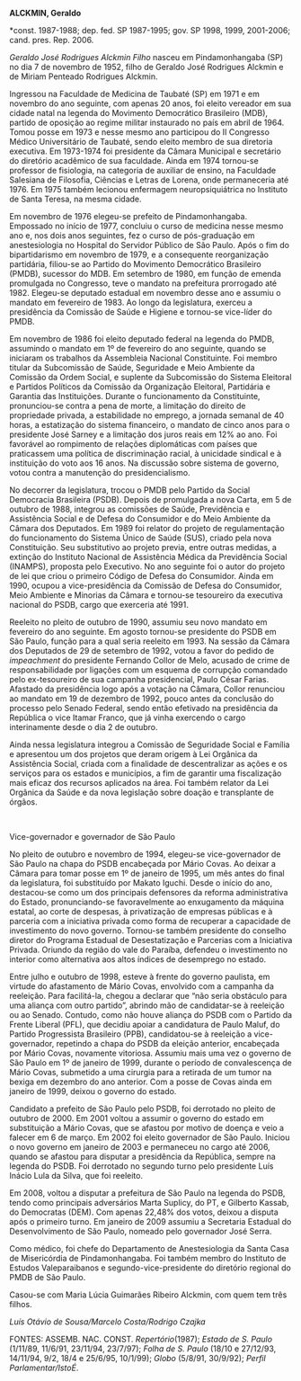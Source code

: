 **ALCKMIN, Geraldo**

\*const. 1987-1988; dep. fed. SP 1987-1995; gov. SP 1998, 1999,
2001-2006; cand. pres. Rep. 2006.

*Geraldo José Rodrigues Alckmin Filho* nasceu em Pindamonhangaba (SP) no
dia 7 de novembro de 1952, filho de Geraldo José Rodrigues Alckmin e de
Miriam Penteado Rodrigues Alckmin.

Ingressou na Faculdade de Medicina de Taubaté (SP) em 1971 e em novembro
do ano seguinte, com apenas 20 anos, foi eleito vereador em sua cidade
natal na legenda do Movimento Democrático Brasileiro (MDB), partido de
oposição ao regime militar instaurado no país em abril de 1964. Tomou
posse em 1973 e nesse mesmo ano participou do II Congresso Médico
Universitário de Taubaté, sendo eleito membro de sua diretoria
executiva. Em 1973-1974 foi presidente da Câmara Municipal e secretário
do diretório acadêmico de sua faculdade. Ainda em 1974 tornou-se
professor de fisiologia, na categoria de auxiliar de ensino, na
Faculdade Salesiana de Filosofia, Ciências e Letras de Lorena, onde
permaneceria até 1976. Em 1975 também lecionou enfermagem
neuropsiquiátrica no Instituto de Santa Teresa, na mesma cidade.

Em novembro de 1976 elegeu-se prefeito de Pindamonhangaba. Empossado no
início de 1977, concluiu o curso de medicina nesse mesmo ano e, nos dois
anos seguintes, fez o curso de pós-graduação em anestesiologia no
Hospital do Servidor Público de São Paulo. Após o fim do bipartidarismo
em novembro de 1979, e a consequente reorganização partidária, filiou-se
ao Partido do Movimento Democrático Brasileiro (PMDB), sucessor do MDB.
Em setembro de 1980, em função de emenda promulgada no Congresso, teve o
mandato na prefeitura prorrogado até 1982. Elegeu-se deputado estadual
em novembro desse ano e assumiu o mandato em fevereiro de 1983. Ao longo
da legislatura, exerceu a presidência da Comissão de Saúde e Higiene e
tornou-se vice-líder do PMDB.

Em novembro de 1986 foi eleito deputado federal na legenda do PMDB,
assumindo o mandato em 1º de fevereiro do ano seguinte, quando se
iniciaram os trabalhos da Assembleia Nacional Constituinte. Foi membro
titular da Subcomissão de Saúde, Seguridade e Meio Ambiente da Comissão
da Ordem Social, e suplente da Subcomissão do Sistema Eleitoral e
Partidos Políticos da Comissão da Organização Eleitoral, Partidária e
Garantia das Instituições. Durante o funcionamento da Constituinte,
pronunciou-se contra a pena de morte, a limitação do direito de
propriedade privada, a estabilidade no emprego, a jornada semanal de 40
horas, a estatização do sistema financeiro, o mandato de cinco anos para
o presidente José Sarney e a limitação dos juros reais em 12% ao ano.
Foi favorável ao rompimento de relações diplomáticas com países que
praticassem uma política de discriminação racial, à unicidade sindical e
à instituição do voto aos 16 anos. Na discussão sobre sistema de
governo, votou contra a manutenção do presidencialismo.

No decorrer da legislatura, trocou o PMDB pelo Partido da Social
Democracia Brasileira (PSDB). Depois de promulgada a nova Carta, em 5 de
outubro de 1988, integrou as comissões de Saúde, Previdência e
Assistência Social e de Defesa do Consumidor e do Meio Ambiente da
Câmara dos Deputados. Em 1989 foi relator do projeto de regulamentação
do funcionamento do Sistema Único de Saúde (SUS), criado pela nova
Constituição. Seu substitutivo ao projeto previa, entre outras medidas,
a extinção do Instituto Nacional de Assistência Médica da Previdência
Social (INAMPS), proposta pelo Executivo. No ano seguinte foi o autor do
projeto de lei que criou o primeiro Código de Defesa do Consumidor.
Ainda em 1990, ocupou a vice-presidência da Comissão de Defesa do
Consumidor, Meio Ambiente e Minorias da Câmara e tornou-se tesoureiro da
executiva nacional do PSDB, cargo que exerceria até 1991.

Reeleito no pleito de outubro de 1990, assumiu seu novo mandato em
fevereiro do ano seguinte. Em agosto tornou-se presidente do PSDB em São
Paulo, função para a qual seria reeleito em 1993. Na sessão da Câmara
dos Deputados de 29 de setembro de 1992, votou a favor do pedido de
*impeachment* do presidente Fernando Collor de Melo, acusado de crime de
responsabilidade por ligações com um esquema de corrupção comandado pelo
ex-tesoureiro de sua campanha presidencial, Paulo César Farias. Afastado
da presidência logo após a votação na Câmara, Collor renunciou ao
mandato em 19 de dezembro de 1992, pouco antes da conclusão do processo
pelo Senado Federal, sendo então efetivado na presidência da República o
vice Itamar Franco, que já vinha exercendo o cargo interinamente desde o
dia 2 de outubro.

Ainda nessa legislatura integrou a Comissão de Seguridade Social e
Família e apresentou um dos projetos que deram origem à Lei Orgânica da
Assistência Social, criada com a finalidade de descentralizar as ações e
os serviços para os estados e municípios, a fim de garantir uma
fiscalização mais eficaz dos recursos aplicados na área. Foi também
relator da Lei Orgânica da Saúde e da nova legislação sobre doação e
transplante de órgãos.

 

Vice-governador e governador de São Paulo

No pleito de outubro e novembro de 1994, elegeu-se vice-governador de
São Paulo na chapa do PSDB encabeçada por Mário Covas. Ao deixar a
Câmara para tomar posse em 1º de janeiro de 1995, um mês antes do final
da legislatura, foi substituído por Makato Iguchi. Desde o início do
ano, destacou-se como um dos principais defensores da reforma
administrativa do Estado, pronunciando-se favoravelmente ao enxugamento
da máquina estatal, ao corte de despesas, à privatização de empresas
públicas e à parceria com a iniciativa privada como forma de recuperar a
capacidade de investimento do novo governo. Tornou-se também presidente
do conselho diretor do Programa Estadual de Desestatização e Parcerias
com a Iniciativa Privada. Oriundo da região do vale do Paraíba, defendeu
o investimento no interior como alternativa aos altos índices de
desemprego no estado.

Entre julho e outubro de 1998, esteve à frente do governo paulista, em
virtude do afastamento de Mário Covas, envolvido com a campanha da
reeleição. Para facilitá-la, chegou a declarar que “não seria obstáculo
para uma aliança com outro partido”, abrindo mão de candidatar-se à
reeleição ou ao Senado. Contudo, como não houve aliança do PSDB com o
Partido da Frente Liberal (PFL), que decidiu apoiar a candidatura de
Paulo Maluf, do Partido Progressista Brasileiro (PPB), candidatou-se à
reeleição a vice-governador, repetindo a chapa do PSDB da eleição
anterior, encabeçada por Mário Covas, novamente vitoriosa. Assumiu mais
uma vez o governo de São Paulo em 1º de janeiro de 1999, durante o
período de convalescença de Mário Covas, submetido a uma cirurgia para a
retirada de um tumor na bexiga em dezembro do ano anterior. Com a posse
de Covas ainda em janeiro de 1999, deixou o governo do estado.

Candidato a prefeito de São Paulo pelo PSDB, foi derrotado no pleito de
outubro de 2000. Em 2001 voltou a assumir o governo do estado em
substituição a Mário Covas, que se afastou por motivo de doença e veio a
falecer em 6 de março. Em 2002 foi eleito governador de São Paulo.
Iniciou o novo governo em janeiro de 2003 e permaneceu no cargo até
2006, quando se afastou para disputar a presidência da República, sempre
na legenda do PSDB. Foi derrotado no segundo turno pelo presidente Luís
Inácio Lula da Silva, que foi reeleito.

Em 2008, voltou a disputar a prefeitura de São Paulo na legenda do PSDB,
tendo como principais adversários Marta Suplicy, do PT, e Gilberto
Kassab, do Democratas (DEM). Com apenas 22,48% dos votos, deixou a
disputa após o primeiro turno. Em janeiro de 2009 assumiu a Secretaria
Estadual do Desenvolvimento de São Paulo, nomeado pelo governador José
Serra.

Como médico, foi chefe do Departamento de Anestesiologia da Santa Casa
de Misericórdia de Pindamonhangaba. Foi também membro do Instituto de
Estudos Valeparaibanos e segundo-vice-presidente do diretório regional
do PMDB de São Paulo.

Casou-se com Maria Lúcia Guimarães Ribeiro Alckmin, com quem tem três
filhos.

*Luís Otávio de Sousa/Marcelo Costa/Rodrigo Czajka*

FONTES: ASSEMB. NAC. CONST. *Repertório*(1987); *Estado de S. Paulo*
(1/11/89, 11/6/91, 23/11/94, 23/7/97); *Folha de S. Paulo* (18/10 e
27/12/93, 14/11/94, 9/2, 18/4 e 25/6/95, 10/1/99); *Globo* (5/8/91,
30/9/92); *Perfil Parlamentar/IstoÉ*.

 
